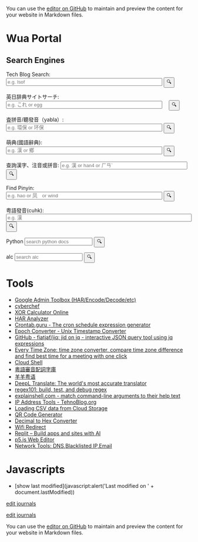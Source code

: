 <style>
  input {
    size="50"
  }
</style>

You can use the [editor on GitHub](https://github.com/githubwua/githubwua.github.io/edit/main/index.md) to maintain and preview the content for your website in Markdown files.

# Wua Portal


## Search Engines


<!-- https://support.google.com/programmable-search/thread/184677405/how-can-i-fix-problem-about-using-two-programmable-search-engines-in-one-page?hl=en -->
<!-- 
<script async src="https://cse.google.com/cse.js?cx=3acd834d7218e856f"></script>
<div class="gcse-search"></div> 
-->
<form method="get" action="https://cse.google.com/cse" accept-charset="UTF-8"  target="_blank"> 
  <label for="search-3ac">Tech Blog Search:</label>
  <input type="hidden" name="cx" value="3acd834d7218e856f" />
  <input type="text" name="q" id="search-3ac" size="50" placeholder="e.g. lsof" /> 
  <input type="submit" value="🔍" /> 
</form>


<!-- https://support.google.com/programmable-search/thread/184677405/how-can-i-fix-problem-about-using-two-programmable-search-engines-in-one-page?hl=en -->
<form method="get" action="https://cse.google.com/cse" accept-charset="UTF-8"  target="_blank">
  <label for="search-b611">英日辞典サイトサーチ:</label>
　<input type="hidden" name="cx" value="b611564fcb8a8f9f4" />
　<input type="text" name="q" id="search-b611" size="50" placeholder="e.g. これ or egg" /> 
　<input type="submit" value="🔍" /> 
</form>

<form action="https://chinese.yabla.com/chinese-english-pinyin-dictionary.php" id="form-yabla"  target="_blank">
  <label for="yabla">査拼音/聽發音（yabla）:</label>
  <input type="text" placeholder="e.g. 環保 or 环保" id="search-yabla" name="q" id="yabla" size="50">
  <input type="submit" value="🔍">
</form>

<form action="https://www.moedict.tw/" id="moe"  target="_blank">
  <label for="yabla">萌典(國語辭典):</label>
  <input type="text" placeholder="e.g. 漢 or 鄉" id="search-yabla" name="q" id="yabla" size="50">
  <input type="submit" value="🔍">
</form>


<form action="https://crptransfer.moe.gov.tw/index.jsp" id="moe"  target="_blank">
  <label for="SN">查詢漢字、注音或拼音:</label>
  <input type="text" placeholder="e.g. 漢 or han4 or ㄏㄢˋ" id="SN" name="SN" size="40">
  <input type="submit" value="🔍">
</form>

<!-- <form action="https://dictionary.writtenchinese.com/" id="chinese" target="_blank"> -->
<form action="https://dictionary.writtenchinese.com/ajaxsearch/simsearch.action" id="chinese" method="post" target="_blank">  
  <label for="SK">Find Pinyin: </label>
  <input type="text" placeholder="e.g. hao or 凤　or wind" id="SＫ" name="searchKey" size="50">
  <input type="submit" value="🔍">
</form>

<form accept-charset="big5" action="https://humanum.arts.cuhk.edu.hk/Lexis/lexi-can/search.php" id="form-yue" target="_blank">
  <label for="yue">粤語發音(cuhk):</label>
  <input type="text" placeholder="e.g. 漢" id="yue" name="q" size="60">
  <input type="submit" value="🔍">
</form>

<form action="https://docs.python.org/3/search.html" id="pythondocs" target="_blank">
  <label for="pythondocs">Python</label>
  <input type="text" placeholder="search python docs" id="pythondocs" name="q">
  <input type="submit" value="🔍">
</form>

<form action="https://eow.alc.co.jp/search" id="alc" target="_blank">
  <label for="alc">alc</label>
  <input type="text" placeholder="search alc" id="q" name="q">
  <input type="submit" value="🔍">
</form>

# Tools
- [Google Admin Toolbox (HAR/Encode/Decode/etc)](https://toolbox.googleapps.com/apps/encode_decode/)
- [cyberchef](https://gchq.github.io/CyberChef/)
- [XOR Calculator Online](http://xor.pw/)
- [HAR Analyzer](https://toolbox.googleapps.com/apps/har_analyzer/)
- [Crontab.guru - The cron schedule expression generator](https://crontab.guru/)
- [Epoch Converter - Unix Timestamp Converter](https://www.epochconverter.com/)
- [GitHub - fiatjaf/jiq: jid on jq - interactive JSON query tool using jq expressions](https://github.com/fiatjaf/jiq)
- [Every Time Zone: time zone converter, compare time zone difference and find best time for a meeting with one click](https://everytimezone.com/)
- [Cloud Shell](https://shell.cloud.google.com/)
- [粵語審音配詞字庫](http://humanum.arts.cuhk.edu.hk/Lexis/lexi-can/)
- [羊羊粤语](https://shyyp.net/)
- [DeepL Translate: The world's most accurate translator](https://www.deepl.com/translator#en/zh/criteria)
- [regex101: build, test, and debug regex](https://regex101.com/)
- [explainshell.com - match command-line arguments to their help text](https://explainshell.com/)
- [IP Address Tools - TehnoBlog.org](https://tehnoblog.org/ip-tools/)
- [Loading CSV data from Cloud Storage](https://cloud.google.com/bigquery/docs/loading-data-cloud-storage-csv)
- [QR Code Generator](https://ja.qr-code-generator.com/)
- [Decimal to Hex Converter](https://www.rapidtables.com/convert/number/decimal-to-hex.html)
- [Wifi Redirect](http://www.gstatic.com/generate_204)
- [Replit – Build apps and sites with AI](https://replit.com/)
- [p5.js Web Editor](https://editor.p5js.org/)
- [Network Tools: DNS,Blacklisted IP,Email](https://mxtoolbox.com/SuperTool.aspx?action=blacklist%3a8.8.8.8&run=toolpage)

# Javascripts
- [show last modified](javascript:alert('Last modified on ' + document.lastModified))

[edit journals](https://gist.github.com/githubwua/48cb99409f81fb5bd6e5a58e94338a1c/edit)
<script src="https://gist.github.com/githubwua/48cb99409f81fb5bd6e5a58e94338a1c.js"></script>
[edit journals](https://gist.github.com/githubwua/48cb99409f81fb5bd6e5a58e94338a1c/edit)

You can use the [editor on GitHub](https://github.com/githubwua/githubwua.github.io/edit/main/index.md) to maintain and preview the content for your website in Markdown files.
